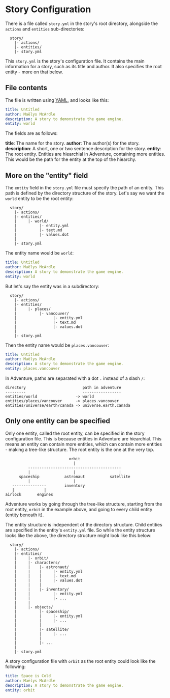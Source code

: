 # Story Configuration

There is a file called `story.yml` in the story's root directory, alongside
the `actions` and `entities` sub-directories:

```
  story/
    |- actions/
    |- entities/
    |- story.yml
```

This `story.yml` is the story's configuration file. It contains the main
information for a story, such as its title and author. It also specifies
the root entity - more on that below.

## File contents

The file is written using [YAML](https://en.wikipedia.org/wiki/YAML), and looks
like this:

```yaml
title: Untitled
author: Maëlys McArdle
description: A story to demonstrate the game engine.
entity: world
```

The fields are as follows:

**title**: The name for the story.
**author**: The author(s) for the story.
**description**: A short, one or two sentence description for the story.
**entity**: The root entity. Entities are hiearchial in Adventure, containing
more entities. This would be the path for the entity at the top of the hiearchy.

## More on the "entity" field

The `entity` field in the `story.yml` file must specify the path of an entity.
This path is defined by the directory structure of the story. Let's say we 
want the `world` entity to be the root entity:

```
  story/
    |- actions/
    |- entities/
    |     |- world/
    |          |- entity.yml
    |          |- text.md
    |          |- values.dot
    |
    |- story.yml
```

The entity name would be `world`:

```yaml
title: Untitled
author: Maëlys McArdle
description: A story to demonstrate the game engine.
entity: world
```

But let's say the entity was in a subdirectory:

```
  story/
    |- actions/
    |- entities/
    |     |- places/
    |          |- vancouver/
    |                |- entity.yml
    |                |- text.md
    |                |- values.dot
    |
    |- story.yml
```

Then the entity name would be `places.vancouver`:

```yaml
title: Untitled
author: Maëlys McArdle
description: A story to demonstrate the game engine.
entity: places.vancouver
```

In Adventure, paths are separated with a dot `.` instead of a slash `/`:

```
directory                         path in adventure
---------                         -----------------
entities/world                 -> world
entities/places/vancouver      -> places.vancouver
entities/universe/earth/canada -> universe.earth.canada
```

## Only one entity can be specified

Only one entity, called the root entity, can be specified in the story 
configuration file. This is because entities in Adventure are hiearchial.
This means an entity can contain more entities, which can contain more 
entities - making a tree-like structure. The root entity is the one at
the very top.

```
                            orbit
                              |
          -----------------------------------------
          |                   |                   |
      spaceship           astronaut           satellite   
          |                   |
   ---------------        inventory
   |             |
airlock       engines          
```

Adventure works by going through the tree-like structure, starting from the 
root entity, `orbit` in the example above, and going to every child
entity (entity beneath it).

The entity structure is independent of the directory structure. Child entities
are specified in the entity's `entity.yml` file. So while the entity structure
looks like the above, the directory structure might look like this below:

```
  story/
    |- actions/
    |- entities/
    |     |- orbit/
    |     |- characters/
    |     |    |- astronaut/
    |     |    |     |- entity.yml
    |     |    |     |- text.md
    |     |    |     |- values.dot
    |     |    |
    |     |    |- inventory/
    |     |          |- entity.yml
    |     |          |- ...
    |     |
    |     |- objects/
    |          |- spaceship/
    |          |     |- entity.yml
    |          |     |- ...
    |          |
    |          |- satellite/
    |          |     |- ...
    |          |
    |          |- ...
    |
    |- story.yml
```

A story configuration file with `orbit` as the root entity could look 
like the following:

```yaml
title: Space is Cold
author: Maëlys McArdle
description: A story to demonstrate the game engine.
entity: orbit
```